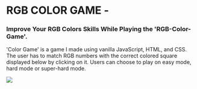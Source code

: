 <h1>RGB COLOR GAME - </h1>
<h3>Improve Your RGB Colors Skills While Playing the 'RGB-Color-Game'.</h3>

<p>'Color Game' is a game I made using vanilla JavaScript, HTML, and CSS. The user has to match RGB numbers with the correct colored square displayed below by clicking on it. Users can choose to play on easy mode, hard mode or super-hard mode.</p>

 <img src="https://ibb.co/ygjqfSZ">
